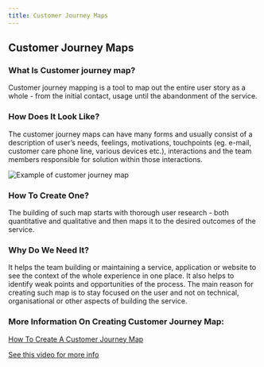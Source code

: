 ```yaml
---
title: Customer Journey Maps
---
```

## Customer Journey Maps

### What Is Customer journey map?

Customer journey mapping is a tool to map out the entire user story as a whole - from the initial contact, usage until the abandonment of the service. 

### How Does It Look Like?

The customer journey maps can have many forms and usually consist of a description of user’s needs, feelings, motivations, touchpoints (eg. e-mail, customer care phone line, various devices etc.), interactions and the team members responsible for solution within those interactions. 

![Example of customer journey map](https://www.dragon1.com/images/customer-journey-mapping-2.png)

### How To Create One? 

The building of such map starts with thorough user research - both quantitative and qualitative and then maps it to the desired outcomes of the service. 

### Why Do We Need It?

It helps the team building or maintaining a service, application or website to see the context of the whole experience in one place. It also helps to identify weak points and opportunities of the process. The main reason for creating such map is to stay focused on the user and not on technical, organisational or other aspects of building the service.


### More Information On Creating Customer Journey Map:
[How To Create A Customer Journey Map](https://uxmastery.com/how-to-create-a-customer-journey-map/)

[See this video for more info](https://youtu.be/mSxpVRo3BLg)
